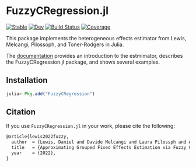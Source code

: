# FuzzyCRegression.jl

[![Stable](https://img.shields.io/badge/docs-stable-blue.svg)](https://aidantr.github.io/FuzzyCRegression.jl/dev/)
[![Dev](https://img.shields.io/badge/docs-dev-blue.svg)](https://aidantr.github.io/FuzzyCRegression.jl/dev/)
[![Build Status](https://github.com/aidantr/FuzzyCRegression.jl/actions/workflows/CI.yml/badge.svg?branch=main)](https://github.com/aidantr/FuzzyCRegression.jl/actions/workflows/CI.yml?query=branch%3Amain)
[![Coverage](https://codecov.io/gh/aidantr/FuzzyCRegression.jl/branch/main/graph/badge.svg)](https://codecov.io/gh/aidantr/FuzzyCRegression.jl)

This package implements the heterogeneous effects estimator from Lewis, Melcangi, Pilossoph, and Toner-Rodgers in Julia. 

The [documentation](https://aidantr.github.io/FuzzyCRegression.jl/dev/) provides an introduction to the estmimator, describes the FuzzyCRegression.jl package, and shows several examples.

## Installation 

```julia
julia> Pkg.add("FuzzyCRegression")
```

## Citation

If you use `FuzzyCRegression.jl` in your work, please cite the following:

```tex
@article{lewis2022fuzzy,
  author  = {Lewis, Daniel and Davide Melcangi and Laura Pilossph and Aidan Toner-Rodgers},
  title   = {Approximating Grouped Fixed Effects Estimation via Fuzzy Clustering Regression},
  year    = {2022},
}
```
